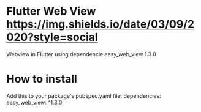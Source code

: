 # Flutter Web View https://img.shields.io/date/03/09/2020?style=social

Webview in Flutter using dependencie easy_web_view 1.3.0

# How to install

Add this to your package's pubspec.yaml file:
dependencies:
  easy_web_view: ^1.3.0
